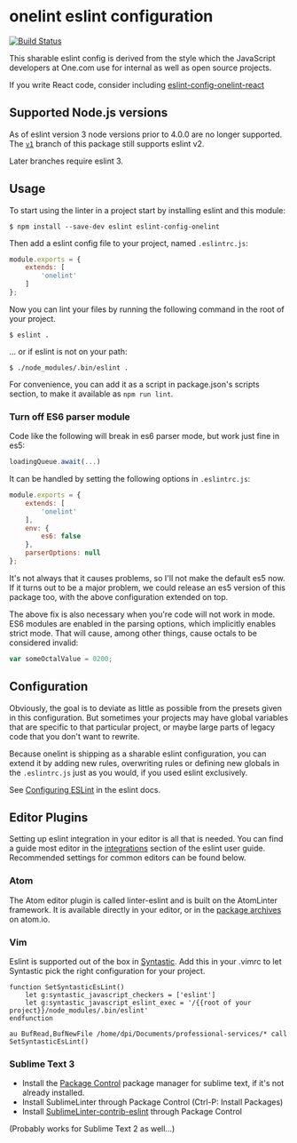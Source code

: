 # onelint eslint configuration

[![Build Status](https://travis-ci.org/One-com/eslint-config-onelint.svg?branch=master)](https://travis-ci.org/One-com/eslint-config-onelint)

This sharable eslint config is derived from the style which the JavaScript
developers at One.com use for internal as well as open source projects.

If you write React code, consider including
[eslint-config-onelint-react](https://github.com/One-com/eslint-config-onelint-react)

## Supported Node.js versions

As of eslint version 3 node versions prior to 4.0.0 are no longer supported.
The [`v1`](https://github.com/One-com/eslint-config-onelint/tree/v1) branch
of this package still supports eslint v2.

Later branches require eslint 3.

## Usage

To start using the linter in a project start by installing eslint and this
module:

```
$ npm install --save-dev eslint eslint-config-onelint
```

Then add a eslint config file to your project, named `.eslintrc.js`:

```js
module.exports = {
    extends: [
        'onelint'
    ]
};
```

Now you can lint your files by running the following command in the root of your
project.

```
$ eslint .
```

... or if eslint is not on your path:

```
$ ./node_modules/.bin/eslint .
```

For convenience, you can add it as a script in package.json's scripts section,
to make it available as `npm run lint`.

### Turn off ES6 parser module

Code like the following will break in es6 parser mode, but work just fine in es5:

```js
loadingQueue.await(...)
```

It can be handled by setting the following options in `.eslintrc.js`:

```js
module.exports = {
    extends: [
        'onelint'
    ],
    env: {
        es6: false
    },
    parserOptions: null
};
```

It's not always that it causes problems, so I'll not make the default es5 now.
If it turns out to be a major problem, we could release an es5 version of this
package too, with the above configuration extended on top.

The above fix is also necessary when you're code will not work in mode.
ES6 modules are enabled in the parsing options, which implicitly enables strict
mode. That will cause, among other things, cause octals to be considered invalid:

```js
var someOctalValue = 0200;
```

## Configuration

Obviously, the goal is to deviate as little as possible from the presets given
in this configuration. But sometimes your projects may have global variables
that are specific to that particular project, or maybe large parts of legacy
code that you don't want to rewrite.

Because onelint is shipping as a sharable eslint configuration, you can extend
it by adding new rules, overwriting rules or defining new globals in the
`.eslintrc.js` just as you would, if you used eslint exclusively.

See [Configuring ESLint](http://eslint.org/docs/user-guide/configuring.html) in
the eslint docs.

## Editor Plugins

Setting up eslint integration in your editor is all that is needed. You can find
a guide most editor in the
[integrations](http://eslint.org/docs/user-guide/integrations) section of the
eslint user guide. Recommended settings for common editors can be found below.

### Atom

The Atom editor plugin is called linter-eslint and is built on the AtomLinter
framework. It is available directly in your editor, or in the
[package archives](https://atom.io/packages/linter-eslint) on atom.io.

### Vim

Eslint is supported out of the box in [Syntastic](https://github.com/scrooloose/syntastic).
Add this in your .vimrc to let Syntastic pick the right configuration for your project.
```
function SetSyntasticEsLint()
    let g:syntastic_javascript_checkers = ['eslint']
    let g:syntastic_javascript_eslint_exec = '/{{root of your project}}/node_modules/.bin/eslint'
endfunction

au BufRead,BufNewFile /home/dpi/Documents/professional-services/* call SetSyntasticEsLint()
```

### Sublime Text 3

- Install the [Package Control](https://packagecontrol.io/installation) package
  manager for sublime text, if it's not already installed.
- Install SublimeLinter through Package Control (Ctrl-P: Install Packages)
- Install [SublimeLinter-contrib-eslint](https://github.com/roadhump/SublimeLinter-eslint)
  through Package Control

(Probably works for Sublime Text 2 as well...)
